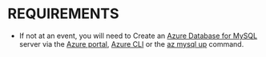 # REQUIREMENTS

- If not at an event, you will need to Create an [Azure Database for MySQL](https://docs.microsoft.com/en-ca/azure/mysql/) server via the [Azure portal](https://docs.microsoft.com/en-ca/azure/mysql/quickstart-create-mysql-server-database-using-azure-portal), [Azure CLI](https://docs.microsoft.com/en-ca/azure/mysql/quickstart-create-mysql-server-database-using-azure-cli) or the [az mysql up](https://docs.microsoft.com/en-ca/azure/mysql/quickstart-create-server-up-azure-cli) command. 
